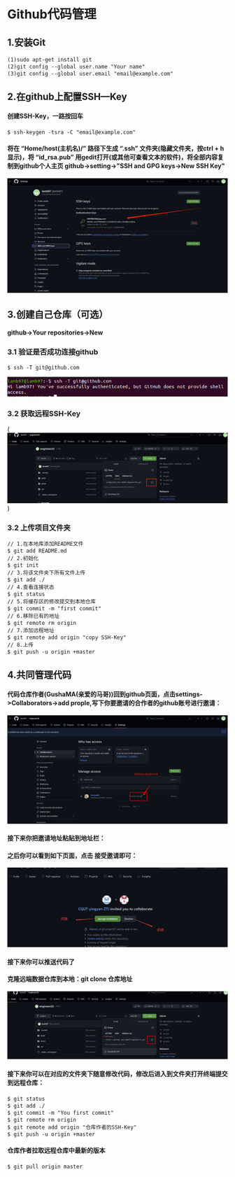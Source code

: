 # Github代码管理
## 1.安装Git
```
(1)sudo apt-get install git
(2)git config --global user.name "Your name"
(3)git config --global user.email "email@example.com"
```
## 2.在github上配置SSH—Key
#### 创建SSH-Key，一路按回车
```
$ ssh-keygen -tsra -C "email@example.com"
```
#### 将在 “Home/host(主机名)/” 路径下生成 “.ssh” 文件夹(隐藏文件夹，按ctrl + h显示)，将 “id_rsa.pub” 用gedit打开(或其他可查看文本的软件)，将全部内容复制到github个人主页 github->setting->"SSH and GPG keys->New SSH Key"

![配置成功](pic/{9685-x-18012088142596}.png)

## 3.创建自己仓库（可选）
#### github->Your repositories->New
### 3.1 验证是否成功连接github
```
$ ssh -T git@github.com
```
![成功后如下图所示](pic/0a4ac6bb-52e6-400b-ade4-263e0e1fc949.png)
### 3.2 获取远程SSH-Key

(![github自建仓库的Code->SSH](pic/b4982aff-b3b9-4a96-8e0c-40ff6c98e243.png))

### 3.2 上传项目文件夹
```
// 1.在本地库添加README文件
$ git add README.md
// 2.初始化
$ git init
// 3.将该文件夹下所有文件上传
$ git add ./
// 4.查看连接状态
$ git status
// 5.将缓存区的修改提交到本地仓库
$ git commit -m "first commit"
// 6.移除已有的地址
$ git remote rm origin
// 7.添加远程地址
$ git remote add origin "copy SSH-Key"
// 8.上传
$ git push -u origin +master

```

## 4.共同管理代码
#### 代码仓库作者(GushaMA(亲爱的马哥))回到github页面，点击settings->Collaborators->add prople,写下你要邀请的合作者的github账号进行邀请：

![alt text](pic/ed107eba-8ddd-4938-a6ca-c38e11054d39.png)
#### 接下来你把邀请地址粘贴到地址栏：
#### 之后你可以看到如下页面，点击 接受邀请即可：
![alt text](pic/e37d7d47-daad-409a-bd4b-be3bea89d71c.png)


#### 接下来你可以推送代码了
#### 克隆远端数据仓库到本地：git clone 仓库地址
![alt text](pic/5f3aea18-5d25-45df-a9f9-087138cf780f.png)
#### 接下来你可以在对应的文件夹下随意修改代码，修改后进入到文件夹打开终端提交到远程仓库：
```
$ git status
$ git add ./
$ git commit -m "You first commit"
$ git remote rm origin
$ git remote add origin "仓库作者的SSH-Key"
$ git push -u origin +master
```
#### 仓库作者拉取远程仓库中最新的版本
```
$ git pull origin master
```
